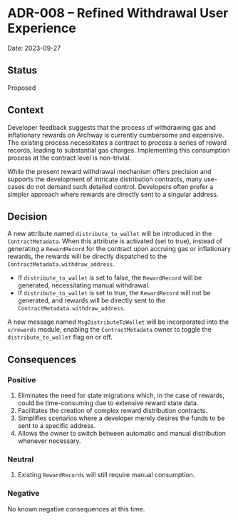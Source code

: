 # ADR-008 – Refined Withdrawal User Experience

Date: 2023-09-27

## Status

Proposed

## Context

Developer feedback suggests that the process of withdrawing gas and inflationary rewards on Archway is currently cumbersome
and expensive. The existing process necessitates a contract to process a series of reward records, leading to substantial
gas charges. Implementing this consumption process at the contract level is non-trivial.

While the present reward withdrawal mechanism offers precision and supports the development of intricate distribution 
contracts, many use-cases do not demand such detailed control. Developers often prefer a simpler approach where rewards
are directly sent to a singular address.

## Decision

A new attribute named `distribute_to_wallet` will be introduced in the `ContractMetadata`. When this attribute is
activated (set to true), instead of generating a `RewardRecord` for the contract upon accruing gas or inflationary
rewards, the rewards will be directly dispatched to the `ContractMetadata.withdraw_address`.

- If `distribute_to_wallet` is set to false, the `RewardRecord` will be generated, necessitating manual withdrawal.
- If `distribute_to_wallet` is set to true, the `RewardRecord` will not be generated, and rewards will be directly sent
to the `ContractMetadata.withdraw_address`.

A new message named `MsgDistributeToWallet` will be incorporated into the `x/rewards` module, enabling the
`ContractMetadata` owner to toggle the `distribute_to_wallet` flag on or off.

## Consequences

### Positive

1. Eliminates the need for state migrations which, in the case of rewards, could be time-consuming due to extensive reward
state data.
2. Facilitates the creation of complex reward distribution contracts.
3. Simplifies scenarios where a developer merely desires the funds to be sent to a specific address.
4. Allows the owner to switch between automatic and manual distribution whenever necessary.

### Neutral

1. Existing `RewardRecords` will still require manual consumption.

### Negative

No known negative consequences at this time.
